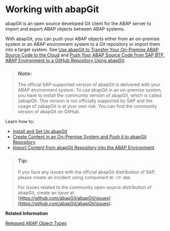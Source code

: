 <!-- loiod62ed9d54a764c53990f25f0ab6c27f9 -->

# Working with abapGit

abapGit is an open source developed Git client for the ABAP server to import and export ABAP objects between ABAP systems.

With abapGit, you can push your ABAP objects either from an on-premise system or an ABAP environment system to a Git repository or import them into a target system. See [Use abapGit to Transfer Your On-Premise ABAP Source Code to the Cloud](https://developers.sap.com/tutorials/abap-environment-abapgit.html) and [Push Your ABAP Source Code from SAP BTP, ABAP Environment to a GitHub Repository Using abapGit](https://developers.sap.com/tutorials/abap-environment-abapgit-transfer.html).

> ### Note:  
> The official SAP-supported version of abapGit is delivered with your ABAP environment system. To use abapGit in an on-premise system, you have to install the community version of abapGit, which is called zabapGit. This version is not officially supported by SAP and the usage of zabapGit is at your own risk. You can find the community version of abapGit on GitHub.



Learn how to:

-   [Install and Set Up abapGit](Install_and_Set_Up_abapGit_2002380.md)
-   [Create Content in an On-Premise System and Push it to abapGit Repository](Create_Content_in_an_On-Premise_System_and_Push_it_to_abapGit_Repository_2af08ee.md)
-   [Import Content from abapGit Repository into the ABAP Environment](Import_Content_from_abapGit_Repository_into_the_ABAP_Environment_0b0d894.md)

> ### Tip:  
> If you face any issues with the official abapGit distribution of SAP, please create an incident using component `BC-CP-ABA`.
> 
> For issues related to the community open-source distribution of abapGit, create an issue at [https://github.com/abapGit/abapGit/issues](https://github.com/abapGit/abapGit/issues).

**Related Information**  


[Released ABAP Object Types](Released_ABAP_Object_Types_b31aa03.md "")

